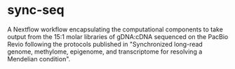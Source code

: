 # sync-seq
A Nextflow workflow encapsulating the computational components to take output from the 15:1 molar libraries of gDNA:cDNA sequenced on the PacBio Revio following the protocols published in "Synchronized long-read genome, methylome, epigenome, and transcriptome for resolving a Mendelian condition".
